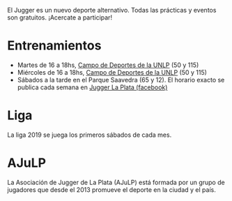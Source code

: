 

El Jugger es un nuevo deporte alternativo. Todas las prácticas y eventos son gratuitos. ¡Acercate a participar!


# Entrenamientos


* Martes de 16 a 18hs, [Campo de Deportes de la UNLP](http://deportes.unlp.edu.ar/) (50 y 115)
* Miércoles de 16 a 18hs, [Campo de Deportes de la UNLP](http://deportes.unlp.edu.ar/) (50 y 115)
* Sábados a la tarde en el Parque Saavedra (65 y 12). El horario exacto se publica cada semana en [Jugger La Plata (facebook)](https://www.facebook.com/groups/883679841713425/)

# Liga

La liga 2019 se juega los primeros sábados de cada mes.


# AJuLP
La Asociación de Jugger de La Plata (AJuLP) está formada por un grupo de jugadores que desde el 2013 promueve el deporte en la ciudad y el país.

